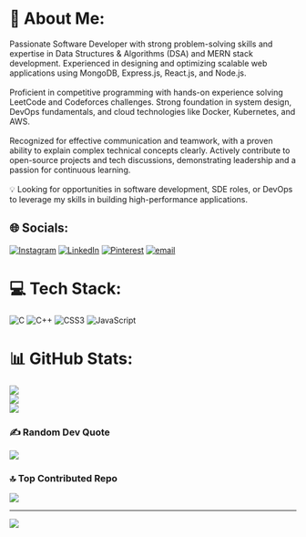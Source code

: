 # 💫 About Me:
Passionate Software Developer with strong problem-solving skills and expertise in Data Structures & Algorithms (DSA) and MERN stack development. Experienced in designing and optimizing scalable web applications using MongoDB, Express.js, React.js, and Node.js.<br><br>Proficient in competitive programming with hands-on experience solving LeetCode and Codeforces challenges. Strong foundation in system design, DevOps fundamentals, and cloud technologies like Docker, Kubernetes, and AWS.<br><br>Recognized for effective communication and teamwork, with a proven ability to explain complex technical concepts clearly. Actively contribute to open-source projects and tech discussions, demonstrating leadership and a passion for continuous learning.<br><br>💡 Looking for opportunities in software development, SDE roles, or DevOps to leverage my skills in building high-performance applications.


## 🌐 Socials:
[![Instagram](https://img.shields.io/badge/Instagram-%23E4405F.svg?logo=Instagram&logoColor=white)](https://instagram.com/https://www.instagram.com/deepesh.mishra3/) [![LinkedIn](https://img.shields.io/badge/LinkedIn-%230077B5.svg?logo=linkedin&logoColor=white)](https://linkedin.com/in/https://www.linkedin.com/in/deepesh-mishra-720882257/) [![Pinterest](https://img.shields.io/badge/Pinterest-%23E60023.svg?logo=Pinterest&logoColor=white)](https://pinterest.com/https://in.pinterest.com/deepeshmisjuly3/) [![email](https://img.shields.io/badge/Email-D14836?logo=gmail&logoColor=white)](mailto:deepeshmisjuly3@gmail.com) 

# 💻 Tech Stack:
![C](https://img.shields.io/badge/c-%2300599C.svg?style=for-the-badge&logo=c&logoColor=white) ![C++](https://img.shields.io/badge/c++-%2300599C.svg?style=for-the-badge&logo=c%2B%2B&logoColor=white) ![CSS3](https://img.shields.io/badge/css3-%231572B6.svg?style=for-the-badge&logo=css3&logoColor=white) ![JavaScript](https://img.shields.io/badge/javascript-%23323330.svg?style=for-the-badge&logo=javascript&logoColor=%23F7DF1E)
# 📊 GitHub Stats:
![](https://github-readme-stats.vercel.app/api?username=deepesh-mishra3&theme=dark&hide_border=false&include_all_commits=false&count_private=false)<br/>
![](https://nirzak-streak-stats.vercel.app/?user=deepesh-mishra3&theme=dark&hide_border=false)<br/>
![](https://github-readme-stats.vercel.app/api/top-langs/?username=deepesh-mishra3&theme=dark&hide_border=false&include_all_commits=false&count_private=false&layout=compact)

### ✍️ Random Dev Quote
![](https://quotes-github-readme.vercel.app/api?type=horizontal&theme=radical)

### 🔝 Top Contributed Repo
![](https://github-contributor-stats.vercel.app/api?username=deepesh-mishra3&limit=5&theme=dark&combine_all_yearly_contributions=true)

---
[![](https://visitcount.itsvg.in/api?id=deepesh-mishra3&icon=0&color=0)](https://visitcount.itsvg.in)

<!-- Proudly created with GPRM ( https://gprm.itsvg.in ) -->
